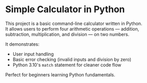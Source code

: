 # Simple Calculator in Python

This project is a basic command-line calculator written in Python.  
It allows users to perform four arithmetic operations — addition, subtraction, multiplication, and division — on two numbers.  

It demonstrates:
- User input handling
- Basic error checking (invalid inputs and division by zero)
- Python 3.10's `match` statement for cleaner code flow

Perfect for beginners learning Python fundamentals.
